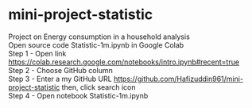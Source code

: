 # mini-project-statistic
Project on Energy consumption in a household analysis <br/>
Open source code Statistic-1m.ipynb in Google Colab <br/>
Step 1 - Open link https://colab.research.google.com/notebooks/intro.ipynb#recent=true<br/>
Step 2 - Choose GitHub column <br/>
Step 3 - Enter a my GitHub URL https://github.com/Hafizuddin961/mini-project-statistic then, click search icon<br/>
Step 4 - Open notebook Statistic-1m.ipynb<br/>
